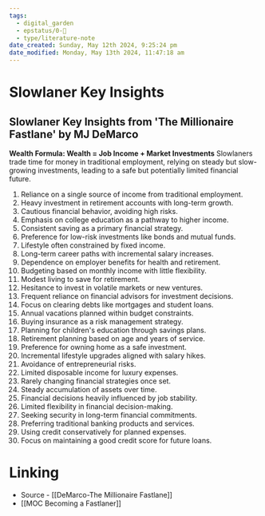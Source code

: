 ```yaml
---
tags:
  - digital_garden
  - epstatus/0-🌰
  - type/literature-note
date_created: Sunday, May 12th 2024, 9:25:24 pm
date_modified: Monday, May 13th 2024, 11:47:18 am
---
```

# Slowlaner Key Insights
## Slowlaner Key Insights from 'The Millionaire Fastlane' by MJ DeMarco

**Wealth Formula: Wealth = Job Income + Market Investments**
Slowlaners trade time for money in traditional employment, relying on steady but slow-growing investments, leading to a safe but potentially limited financial future.

1. Reliance on a single source of income from traditional employment.
2. Heavy investment in retirement accounts with long-term growth.
3. Cautious financial behavior, avoiding high risks.
4. Emphasis on college education as a pathway to higher income.
5. Consistent saving as a primary financial strategy.
6. Preference for low-risk investments like bonds and mutual funds.
7. Lifestyle often constrained by fixed income.
8. Long-term career paths with incremental salary increases.
9. Dependence on employer benefits for health and retirement.
10. Budgeting based on monthly income with little flexibility.
11. Modest living to save for retirement.
12. Hesitance to invest in volatile markets or new ventures.
13. Frequent reliance on financial advisors for investment decisions.
14. Focus on clearing debts like mortgages and student loans.
15. Annual vacations planned within budget constraints.
16. Buying insurance as a risk management strategy.
17. Planning for children's education through savings plans.
18. Retirement planning based on age and years of service.
19. Preference for owning home as a safe investment.
20. Incremental lifestyle upgrades aligned with salary hikes.
21. Avoidance of entrepreneurial risks.
22. Limited disposable income for luxury expenses.
23. Rarely changing financial strategies once set.
24. Steady accumulation of assets over time.
25. Financial decisions heavily influenced by job stability.
26. Limited flexibility in financial decision-making.
27. Seeking security in long-term financial commitments.
28. Preferring traditional banking products and services.
29. Using credit conservatively for planned expenses.
30. Focus on maintaining a good credit score for future loans.

# Linking
+ Source - [[DeMarco-The Millionaire Fastlane]]
+ [[MOC Becoming a Fastlaner]]